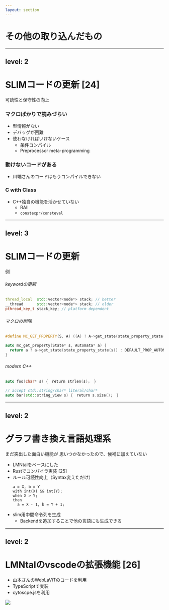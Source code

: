```yaml
---
layout: section
---
```


# その他の取り込んだもの

---
level: 2
---

# SLIMコードの更新 [24]
可読性と保守性の向上

### マクロばかりで読みづらい
- 型情報がない
- デバッグが困難
- 使わなければいけないケース
  - 条件コンパイル
  - Preprocessor meta-programming
### 動けないコードがある
- 川端さんのコードはもうコンパイルできない
### C with Class
- C++独自の機能を活かせていない
  - RAII
  - `constexpr/consteval`

---
level: 3
---

# SLIMコードの更新
例

###### keywordの更新
```cpp
thread_local  std::vector<node*> stack; // better
__thread      std::vector<node*> stack; // older
pthread_key_t stack_key; // platform dependent
```

###### マクロの削除
```cpp
#define MC_GET_PROPERTY(S, A) ((A) ? A->get_state(state_property_state(S)) : DEFAULT_PROP_AUTOMATA)

auto mc_get_property(State* s, Automata* a) {
  return a ? a->get_state(state_property_state(s)) : DEFAULT_PROP_AUTOMATA;
}
```

###### modern C++

```cpp
auto foo(char* s) {　return strlen(s);　}

// accept std::string/char* literal/char*
auto bar(std::string_view s) {　return s.size();　}
```

---
level: 2
---

# グラフ書き換え言語処理系
まだ突出した面白い機能が 思いつかなかったので、候補に加えていない

- LMNtalをベースにした
- Rustでコンパイラ実装 [25]
- ルール可読性向上（Syntax変えただけ）
  ```
  a = X, b = Y
  with int(X) && int(Y);
  when X > Y;
  then
    a = X - 1, b = Y + 1;
  ```
- slim用中間命令列を生成
  - Backendを追加することで他の言語にも生成できる

---
level: 2
---

# LMNtalのvscodeの拡張機能 [26]

- 山本さんのWebLaViTのコードを利用
- TypeScriptで実装
- cytoscpe.jsを利用

<img class="-mt-12 ml-60 h-3/4" src="/img/lmntal.png">